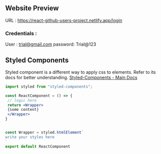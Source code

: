 ## Website Preview
URL : https://react-github-users-project.netlify.app/login

### Credentials :
User : trial@gmail.com
password: Trial@123

## Styled Components
Styled component is a different way to apply css to elements. Refer to its docs for better understanding.
[Styled-Components - Main Docs](https://styled-components.com/)
```jsx
import styled from "styled-components";

const ReactComponent = () => {
 // logic here
 return <Wrapper>
 {some content}
 </Wrapper>
}


const Wrapper = styled.htmlElement`
write your styles here
`
export default ReactComponent
```

